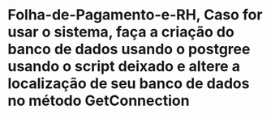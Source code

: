 # Folha-de-Pagamento-e-RH, Caso for usar o sistema, faça a criação do banco de dados usando o postgree usando o script deixado e altere a localização de seu banco de dados no método GetConnection
